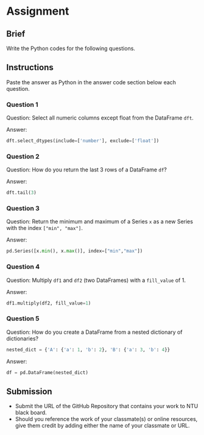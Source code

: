 # Assignment

## Brief

Write the Python codes for the following questions.

## Instructions

Paste the answer as Python in the answer code section below each question.

### Question 1

Question: Select all numeric columns except float from the DataFrame `dft`.

Answer:

```python
dft.select_dtypes(include=['number'], exclude=['float'])
```

### Question 2

Question: How do you return the last 3 rows of a DataFrame `df`?

Answer:

```python
dft.tail(3)
```

### Question 3

Question: Return the minimum and maximum of a Series `x` as a new Series with the index `["min", "max"]`.

Answer:

```python
pd.Series([x.min(), x.max()], index=["min","max"])
```

### Question 4

Question: Multiply `df1` and `df2` (two DataFrames) with a `fill_value` of 1.

Answer:

```python
df1.multiply(df2, fill_value=1)
```

### Question 5

Question: How do you create a DataFrame from a nested dictionary of dictionaries?

```python
nested_dict = {'A': {'a': 1, 'b': 2}, 'B': {'a': 3, 'b': 4}}
```

Answer:

```python
df = pd.DataFrame(nested_dict)
```

## Submission

- Submit the URL of the GitHub Repository that contains your work to NTU black board.
- Should you reference the work of your classmate(s) or online resources, give them credit by adding either the name of your classmate or URL.
